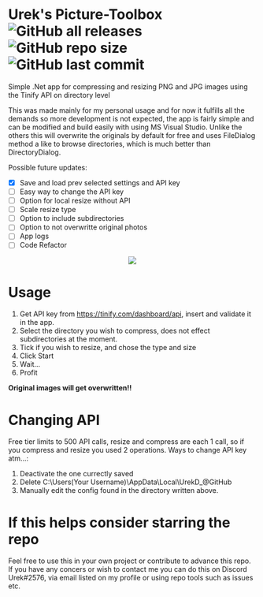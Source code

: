 # Urek's Picture-Toolbox ![GitHub all releases](https://img.shields.io/github/downloads/UrekD/Picture-Toolbox/total?style=for-the-badge) ![GitHub repo size](https://img.shields.io/github/repo-size/UrekD/Picture-Toolbox?style=for-the-badge) ![GitHub last commit](https://img.shields.io/github/last-commit/UrekD/Picture-Toolbox?style=for-the-badge)
Simple .Net app for compressing and resizing PNG and JPG images using the Tinify API on directory level

This was made mainly for my personal usage and for now it fulfills all the demands so more development is not expected, the app is fairly simple and can be modified and build easily with using MS Visual Studio. Unlike the others this will overwrite the originals by default for free and uses FileDialog method a like to browse directories, which is much better than DirectoryDialog.

Possible future updates:
- [x] Save and load prev selected settings and API key
- [ ] Easy way to change the API key
- [ ] Option for local resize without API
- [ ] Scale resize type
- [ ] Option to include subdirectories
- [ ] Option to not overwritte original photos
- [ ] App logs
- [ ] Code Refactor

<p align="center">
  <img  src="https://user-images.githubusercontent.com/38784343/128934122-9a353be1-6b37-4880-b322-502ebee830ce.gif" />
</p>

# **Usage**
1. Get API key from https://tinify.com/dashboard/api, insert and validate it in the app.
2. Select the directory you wish to compress, does not effect subdirectories at the moment.
3. Tick if you wish to resize, and chose the type and size
4. Click Start
5. Wait...
6. Profit

**Original images will get overwritten!!**

# **Changing API**

Free tier limits to 500 API calls, resize and compress are each 1 call, so if you compress and resize you used 2 operations.
Ways to change API key atm...:
1. Deactivate the one currectly saved
2. Delete C:\Users\(Your Username)\AppData\Local\UrekD_@GitHub
3. Manually edit the config found in the directory written above.

# **If this helps consider starring the repo**
Feel free to use this in your own project or contribute to advance this repo. If you have any concers or wish to contact me you can do this on Discord Urek#2576, via email listed on my profile or using repo tools such as issues etc.

